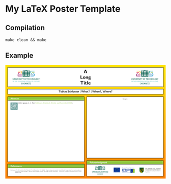My LaTeX Poster Template
========================


Compilation
-----------

```
make clean && make
```


Example
-------

![main_300PPI.png](main_300PPI.png "Tobias_LaTeX_template_poster example")

